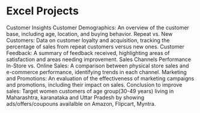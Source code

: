 # Excel Projects
Customer Insights
Customer Demographics: An overview of the customer base, including age, location, and buying behavior.
Repeat vs. New Customers: Data on customer loyalty and acquisition, tracking the percentage of sales from repeat customers versus new ones.
Customer Feedback: A summary of feedback received, highlighting areas of satisfaction and areas needing improvement.
Sales Channels Performance
In-Store vs. Online Sales: A comparison between physical store sales and e-commerce performance, identifying trends in each channel.
Marketing and Promotions: An evaluation of the effectiveness of marketing campaigns and promotions, including their impact on sales.
Conclusion to improve sales:
Target women customers of age group(30-49 years) living in Maharashtra, karanataka and Uttar Pradesh by showing ads/offers/coupouns availalble on Amazon, Flipcart, Myntra.
